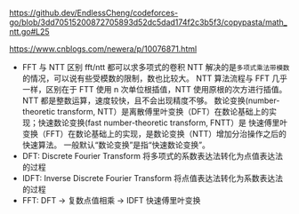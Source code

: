 https://github.dev/EndlessCheng/codeforces-go/blob/3dd70515200872705893d52dc5dad174f2c3b5f3/copypasta/math_ntt.go#L25

https://www.cnblogs.com/newera/p/10076871.html

- FFT 与 NTT 区别
  fft/ntt 都可以求多项式的卷积
  NTT 解决的是`多项式乘法带模数`的情况，可以说有些受模数的限制，数也比较大。
  NTT 算法流程与 FFT 几乎一样，区别在于 FTT 使用 n 次单位根插值，NTT 使用原根的次方进行插值。 NTT 都是整数运算，速度较快，且不会出现精度不够。
  数论变换(number-theoretic transform, NTT）是离散傅里叶变换（DFT）在数论基础上的实现；快速数论变换(fast number-theoretic transform, FNTT）是 快速傅里叶变换（FFT）在数论基础上的实现，是数论变换（NTT）增加分治操作之后的快速算法。
  一般默认“数论变换”是指“快速数论变换”。
- DFT: Discrete Fourier Transform
  将多项式的系数表达法转化为点值表达法的过程
- IDFT: Inverse Discrete Fourier Transform
  将点值表达法转化为系数表达法的过程
- FFT: DFT -> 复数点值相乘 -> IDFT
  快速傅里叶变换
